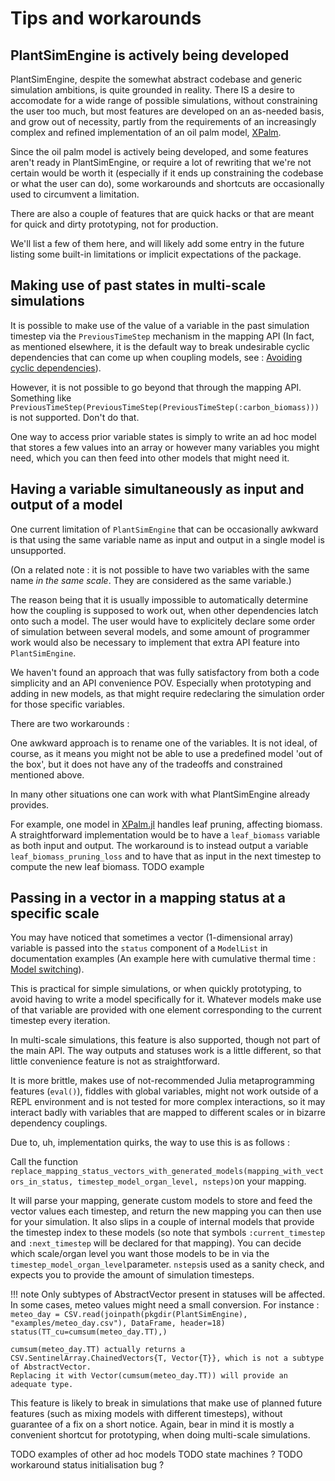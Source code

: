 # Tips and workarounds

## PlantSimEngine is actively being developed

PlantSimEngine, despite the somewhat abstract codebase and generic simulation ambitions, is quite grounded in reality. There IS a desire to accomodate for a wide range of possible simulations, without constraining the user too much, but most features are developed on an as-needed basis, and grow out of necessity, partly from the requirements of an increasingly complex and refined implementation of an oil palm model, [XPalm](https://github.com/PalmStudio/XPalm.jl).

Since the oil palm model is actively being developed, and some features aren't ready in PlantSimEngine, or require a lot of rewriting that we're not certain would be worth it (especially if it ends up constraining the codebase or what the user can do), some workarounds and shortcuts are occasionally used to circumvent a limitation. 

There are also a couple of features that are quick hacks or that are meant for quick and dirty prototyping, not for production. 

We'll list a few of them here, and will likely add some entry in the future listing some built-in limitations or implicit expectations of the package.

## Making use of past states in multi-scale simulations

It is possible to make use of the value of a variable in the past simulation timestep via the `PreviousTimeStep` mechanism in the mapping API (In fact, as mentioned elsewhere, it is the default way to break undesirable cyclic dependencies that can come up when coupling models, see : [Avoiding cyclic dependencies](@ref)).

However, it is not possible to go beyond that through the mapping API. Something like `PreviousTimeStep(PreviousTimeStep(PreviousTimeStep(:carbon_biomass)))` is not supported. Don't do that.

One way to access prior variable states is simply to write an ad hoc model that stores a few values into an array or however many variables you might need, which you can then feed into other models that might need it.

## Having a variable simultaneously as input and output of a model 

One current limitation of `PlantSimEngine` that can be occasionally awkward is that using the same variable name as input and output in a single model is unsupported. 

(On a related note : it is not possible to have two variables with the same name *in the same scale*. They are considered as the same variable.)

The reason being that it is usually impossible to automatically determine how the coupling is supposed to work out, when other dependencies latch onto such a model. The user would have to explicitely declare some order of simulation between several models, and some amount of programmer work would also be necessary to implement that extra API feature into `PlantSimEngine`.

We haven't found an approach that was fully satisfactory from both a code simplicity and an API convenience POV. Especially when prototyping and adding in new models, as that might require redeclaring the simulation order for those specific variables.

There are two workarounds : 

One awkward approach is to rename one of the variables. It is not ideal, of course, as it means you might not be able to use a predefined model 'out of the box', but it does not have any of the tradeoffs and constrained mentioned above.

In many other situations one can work with what PlantSimEngine already provides.

For example, one model in [XPalm.jl](TODO) handles leaf pruning, affecting biomass. A straightforward implementation would be to have a `leaf_biomass` variable as both input and output. The workaround is to instead output a variable `leaf_biomass_pruning_loss` and to have that as input in the next timestep to compute the new leaf biomass.
TODO example

## Passing in a vector in a mapping status at a specific scale

You may have noticed that sometimes a vector (1-dimensional array) variable is passed into the `status` component of a `ModelList` in documentation examples (An example here with cumulative thermal time : [Model switching](@ref)).

This is practical for simple simulations, or when quickly prototyping, to avoid having to write a model specifically for it. Whatever models make use of that variable are provided with one element corresponding to the current timestep every iteration.

In multi-scale simulations, this feature is also supported, though not part of the main API. The way outputs and statuses work is a little different, so that little convenience feature is not as straightforward. 

It is more brittle, makes use of not-recommended Julia metaprogramming features (`eval()`), fiddles with global variables, might not work outside of a REPL environment and is not tested for more complex interactions, so it may interact badly with variables that are mapped to different scales or in bizarre dependency couplings.

Due to, uh, implementation quirks, the way to use this is as follows : 

Call the function `replace_mapping_status_vectors_with_generated_models(mapping_with_vectors_in_status, timestep_model_organ_level, nsteps)`on your mapping.

It will parse your mapping, generate custom models to store and feed the vector values each timestep, and return the new mapping you can then use for your simulation. It also slips in a couple of internal models that provide the timestep index to these models (so note that symbols `:current_timestep` and `:next_timestep` will be declared for that mapping). You can decide which scale/organ level you want those models to be in via the `timestep_model_organ_level`parameter. `nsteps`is used as a sanity check, and expects you to provide the amount of simulation timesteps.

!!! note
    Only subtypes of AbstractVector present in statuses will be affected. In some cases, meteo values might need a small conversion. For instance :
    ```
    meteo_day = CSV.read(joinpath(pkgdir(PlantSimEngine), "examples/meteo_day.csv"), DataFrame, header=18)
    status(TT_cu=cumsum(meteo_day.TT),)```

    cumsum(meteo_day.TT) actually returns a CSV.SentinelArray.ChainedVectors{T, Vector{T}}, which is not a subtype of AbstractVector. 
    Replacing it with Vector(cumsum(meteo_day.TT)) will provide an adequate type.

This feature is likely to break in simulations that make use of planned future features (such as mixing models with different timesteps), without guarantee of a fix on a short notice. Again, bear in mind it is mostly a convenient shortcut for prototyping, when doing multi-scale simulations.

TODO examples of other ad hoc models
TODO state machines ?
TODO workaround status initialisation bug ?